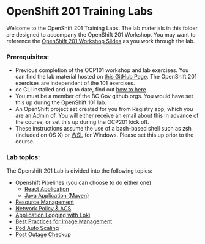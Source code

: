 # OpenShift 201 Training Labs
Welcome to the OpenShift 201 Training Labs. 
The lab materials in this folder are designed to accompany the OpenShift 201 Workshop.
You may want to reference the [OpenShift 201 Workshop Slides](https://docs.google.com/presentation/d/1h1123AfJx5k9shYZc6JpHdpKbJSt_qcdDf9V_We9qNc) as you work through the lab.


### Prerequisites:
- Previous completion of the OCP101 workshop and lab exercises. You can find the lab material hosted on [this GitHub Page](https://github.com/BCDevOps/devops-platform-workshops/tree/master/101-lab/content). The OpenShift 201 exercises are independent of the 101 exercises. 
- oc CLI installed and up to date, find out [how to here](https://stackoverflow.developer.gov.bc.ca/questions/139)
- You must be a member of the BC Gov github orgs. You would have set this up during the OpenShift 101 lab. 
- An OpenShift project set created for you from Registry app, which you are an Admin of. You will either receive an email about this in advance of the course, or set this up during the OCP201 kick off.
- These instructions assume the use of a bash-based shell such as zsh (included on OS X) or [WSL](https://www.howtogeek.com/249966/how-to-install-and-use-the-linux-bash-shell-on-windows-10/) for Windows. Please set this up prior to the course. 


### Lab topics:

The Openshift 201 Lab is divided into the following topics:
* Openshift Pipelines (you can choose to do either one)
    * [React Application](./react-pipeline.md)
    * [Java Application (Maven)](./pipelines.md)
* [Resource Management](./resource-mgmt.md) 
* [Network Policy & ACS](./network-policy.md)
* [Application Logging with Loki](./logging.md)
* [Best Practices for Image Management](./image-management.md)
* [Pod Auto Scaling](./rh201-pod-auto-scale.md)
* [Post Outage Checkup](./post-outage-checkup.md)
